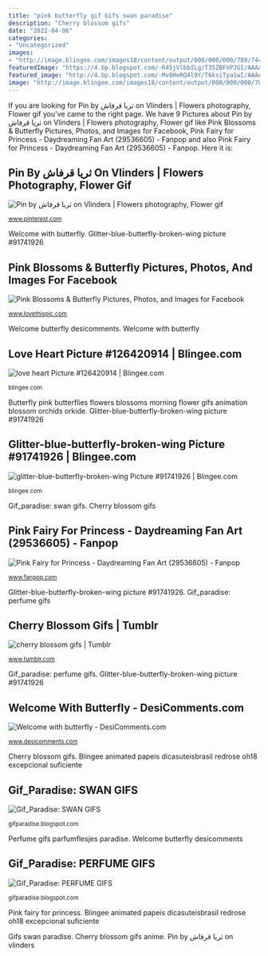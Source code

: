 ```yaml
---
title: "pink butterfly gif Gifs swan paradise"
description: "Cherry blossom gifs"
date: "2022-04-06"
categories:
- "Uncategorized"
images:
- "http://image.blingee.com/images18/content/output/000/000/000/789/744369213_582389.gif"
featuredImage: "https://4.bp.blogspot.com/-R45jVlbbILg/T35ZBFVPJGI/AAAAAAAAHUo/M1Ii5zP12eM/s1600/nq5lxx.gif"
featured_image: "http://4.bp.blogspot.com/-Mv8HeRQ4l9Y/T6ksiTya1wI/AAAAAAAALF4/iBWzb4HgXYA/s1600/56uymcv1.gif"
image: "http://image.blingee.com/images18/content/output/000/000/000/789/744369213_582389.gif"
---
```


If you are looking for Pin by ثريا قرفاش on Vlinders | Flowers photography, Flower gif you've came to the right page. We have 9 Pictures about Pin by ثريا قرفاش on Vlinders | Flowers photography, Flower gif like Pink Blossoms &amp; Butterfly Pictures, Photos, and Images for Facebook, Pink Fairy for Princess - Daydreaming Fan Art (29536605) - Fanpop and also Pink Fairy for Princess - Daydreaming Fan Art (29536605) - Fanpop. Here it is:

## Pin By ثريا قرفاش On Vlinders | Flowers Photography, Flower Gif

![Pin by ثريا قرفاش on Vlinders | Flowers photography, Flower gif](https://i.pinimg.com/originals/3b/21/40/3b2140c00bd070079cf38cd8283da870.gif "Gifs swan paradise")

<small>www.pinterest.com</small>

Welcome with butterfly. Glitter-blue-butterfly-broken-wing picture #91741926

## Pink Blossoms &amp; Butterfly Pictures, Photos, And Images For Facebook

![Pink Blossoms &amp; Butterfly Pictures, Photos, and Images for Facebook](http://www.lovethispic.com/uploaded_images/196653-Pink-Blossoms-Butterfly.gif "Welcome butterfly desicomments")

<small>www.lovethispic.com</small>

Welcome butterfly desicomments. Welcome with butterfly

## Love Heart Picture #126420914 | Blingee.com

![love heart Picture #126420914 | Blingee.com](http://image.blingee.com/images18/content/output/000/000/000/789/744369213_582389.gif "Welcome with butterfly")

<small>blingee.com</small>

Butterfly pink butterflies flowers blossoms morning flower gifs animation blossom orchids orkide. Glitter-blue-butterfly-broken-wing picture #91741926

## Glitter-blue-butterfly-broken-wing Picture #91741926 | Blingee.com

![glitter-blue-butterfly-broken-wing Picture #91741926 | Blingee.com](http://image.blingee.com/images16/content/output/000/000/000/577/454795729_1922135.gif "Perfume gifs parfumflesjes paradise")

<small>blingee.com</small>

Gif_paradise: swan gifs. Cherry blossom gifs

## Pink Fairy For Princess - Daydreaming Fan Art (29536605) - Fanpop

![Pink Fairy for Princess - Daydreaming Fan Art (29536605) - Fanpop](http://images5.fanpop.com/image/photos/29500000/Pink-Fairy-for-Princess-daydreaming-29536605-500-708.gif "Gif_paradise: swan gifs")

<small>www.fanpop.com</small>

Glitter-blue-butterfly-broken-wing picture #91741926. Gif_paradise: perfume gifs

## Cherry Blossom Gifs | Tumblr

![cherry blossom gifs | Tumblr](https://33.media.tumblr.com/bb7556c810e4adadbbcbc78458da4924/tumblr_mob6dn7Clj1r3ahrlo6_500.gif "Gif_paradise: perfume gifs")

<small>www.tumblr.com</small>

Gif_paradise: perfume gifs. Glitter-blue-butterfly-broken-wing picture #91741926

## Welcome With Butterfly - DesiComments.com

![Welcome with butterfly - DesiComments.com](https://www.desicomments.com/dc2/03/189960/189960.gif "Perfume gifs parfumflesjes paradise")

<small>www.desicomments.com</small>

Cherry blossom gifs. Blingee animated papeis dicasuteisbrasil redrose oh18 excepcional suficiente

## Gif_Paradise: SWAN GIFS

![Gif_Paradise: SWAN GIFS](http://4.bp.blogspot.com/-Mv8HeRQ4l9Y/T6ksiTya1wI/AAAAAAAALF4/iBWzb4HgXYA/s1600/56uymcv1.gif "Blingee animated papeis dicasuteisbrasil redrose oh18 excepcional suficiente")

<small>gifparadise.blogspot.com</small>

Perfume gifs parfumflesjes paradise. Welcome butterfly desicomments

## Gif_Paradise: PERFUME GIFS

![Gif_Paradise: PERFUME GIFS](https://4.bp.blogspot.com/-R45jVlbbILg/T35ZBFVPJGI/AAAAAAAAHUo/M1Ii5zP12eM/s1600/nq5lxx.gif "Welcome butterfly desicomments")

<small>gifparadise.blogspot.com</small>

Pink fairy for princess. Blingee animated papeis dicasuteisbrasil redrose oh18 excepcional suficiente

Gifs swan paradise. Cherry blossom gifs anime. Pin by ثريا قرفاش on vlinders
